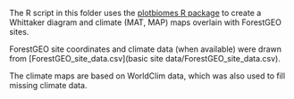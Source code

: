 The R script in this folder uses the [plotbiomes R package](https://valentinitnelav.github.io/plotbiomes/) to create a Whittaker diagram and climate (MAT, MAP) maps overlain with ForestGEO sites.

ForestGEO site coordinates and climate data (when available) were drawn from [ForestGEO_site_data.csv](basic site data/ForestGEO_site_data.csv).

The climate maps are based on WorldClim data, which was also used to fill missing climate data.
